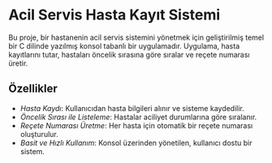 #  Acil Servis Hasta Kayıt Sistemi

Bu proje, bir hastanenin acil servis sistemini yönetmek için geliştirilmiş temel bir C dilinde yazılmış konsol tabanlı bir uygulamadır. Uygulama, hasta kayıtlarını tutar, hastaları öncelik sırasına göre sıralar ve reçete numarası üretir.

## Özellikler
-  *Hasta Kaydı*: Kullanıcıdan hasta bilgileri alınır ve sisteme kaydedilir.
-  *Öncelik Sırası ile Listeleme*: Hastalar aciliyet durumlarına göre sıralanır.
-  *Reçete Numarası Üretme*: Her hasta için otomatik bir reçete numarası oluşturulur.
-  *Basit ve Hızlı Kullanım*: Konsol üzerinden yönetilen, kullanıcı dostu bir sistem.

